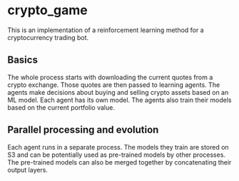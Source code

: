 # crypto_game

This is an implementation of a reinforcement learning method for a cryptocurrency trading bot.

## Basics

The whole process starts with downloading the current quotes from a crypto exchange.
Those quotes are then passed to learning agents. The agents make decisions about
buying and selling crypto assets based on an ML model. Each agent has its own model.
The agents also train their models based on the current portfolio value.

## Parallel processing and evolution

Each agent runs in a separate process. 
The models they train are stored on S3 and can be potentially used as pre-trained models by other processes.
The pre-trained models can also be merged together by concatenating their output layers.

